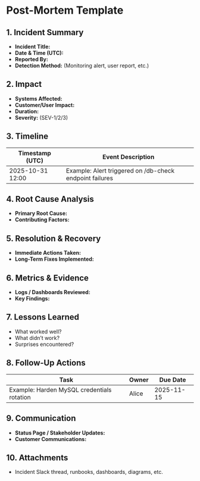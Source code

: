 # Post-Mortem Template

## 1. Incident Summary
- **Incident Title:**
- **Date & Time (UTC):**
- **Reported By:**
- **Detection Method:** (Monitoring alert, user report, etc.)

## 2. Impact
- **Systems Affected:**
- **Customer/User Impact:**
- **Duration:**
- **Severity:** (SEV-1/2/3)

## 3. Timeline
| Timestamp (UTC) | Event Description |
|-----------------|-------------------|
| 2025-10-31 12:00 | Example: Alert triggered on /db-check endpoint failures |

## 4. Root Cause Analysis
- **Primary Root Cause:**
- **Contributing Factors:**

## 5. Resolution & Recovery
- **Immediate Actions Taken:**
- **Long-Term Fixes Implemented:**

## 6. Metrics & Evidence
- **Logs / Dashboards Reviewed:**
- **Key Findings:**

## 7. Lessons Learned
- What worked well?
- What didn’t work?
- Surprises encountered?

## 8. Follow-Up Actions
| Task | Owner | Due Date |
|------|-------|----------|
| Example: Harden MySQL credentials rotation | Alice | 2025-11-15 |

## 9. Communication
- **Status Page / Stakeholder Updates:**
- **Customer Communications:**

## 10. Attachments
- Incident Slack thread, runbooks, dashboards, diagrams, etc.
